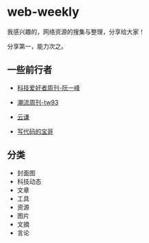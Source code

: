 # web-weekly

我感兴趣的，网络资源的搜集与整理，分享给大家！

分享第一，能力次之。

## 一些前行者

- [科技爱好者周刊-阮一峰](https://github.com/ruanyf/weekly)

- [潮流周刊-tw93](https://weekly.tw93.fun/)

- [云谦](https://sorrycc.com/)

- [写代码的宝哥](https://www.yuque.com/zhangbao/weekly)

## 分类

- 封面图
- 科技动态
- 文章
- 工具
- 资源
- 图片
- 文摘
- 言论
